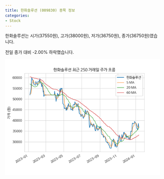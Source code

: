 ```yaml
---
title: 한화솔루션 (009830) 종목 정보
categories:
- Stock
---
```


한화솔루션는 시가(37550원), 고가(38000원), 저가(36750원), 종가(36750원)였습니다.

전일 종가 대비 -2.00% 하락했습니다.

<!-- more -->

![009830](/assets/stock_images/009830.png)